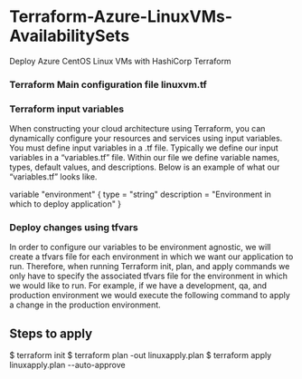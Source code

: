 # Terraform-Azure-LinuxVMs-AvailabilitySets
Deploy Azure CentOS Linux VMs with HashiCorp Terraform

### Terraform Main configuration file linuxvm.tf
### Terraform input variables
When constructing your cloud architecture using Terraform, you can dynamically configure your resources and services using input variables. You must define input variables in a .tf file. Typically we define our input variables in a “variables.tf” file. Within our file we define variable names, types, default values, and descriptions. Below is an example of what our “variables.tf” looks like.

variable "environment" {
 type = "string"
 description = "Environment in which to deploy application"
 }
 
### Deploy changes using tfvars
In order to configure our variables to be environment agnostic, we will create a tfvars file for each environment in which we want our application to run. Therefore, when running Terraform init, plan, and apply commands we only have to specify the associated tfvars file for the environment in which we would like to run. For example, if we have a development, qa, and production environment we would execute the following command to apply a change in the production environment.
## Steps to apply
$ terraform init
$ terraform plan -out linuxapply.plan
$ terraform apply linuxapply.plan --auto-approve
